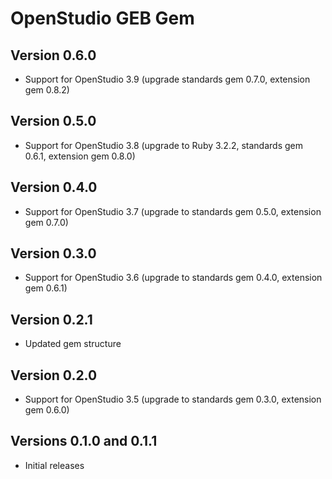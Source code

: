 # OpenStudio GEB Gem

## Version 0.6.0
- Support for OpenStudio 3.9 (upgrade standards gem 0.7.0, extension gem 0.8.2)

## Version 0.5.0
- Support for OpenStudio 3.8 (upgrade to Ruby 3.2.2, standards gem 0.6.1, extension gem 0.8.0)

## Version 0.4.0
- Support for OpenStudio 3.7 (upgrade to standards gem 0.5.0, extension gem 0.7.0)

## Version 0.3.0
- Support for OpenStudio 3.6 (upgrade to standards gem 0.4.0, extension gem 0.6.1)

## Version 0.2.1

- Updated gem structure

## Version 0.2.0

- Support for OpenStudio 3.5 (upgrade to standards gem 0.3.0, extension gem 0.6.0)

## Versions 0.1.0 and 0.1.1

- Initial releases
